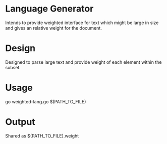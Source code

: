 # Language Generator
Intends to provide weighted interface for text which might be large in size and gives an relative weight for the document.

# Design
Designed to parse large text and provide weight of each element within the subset.

# Usage
go weighted-lang.go $(PATH_TO_FILE)

# Output
Shared as $(PATH_TO_FILE).weight

